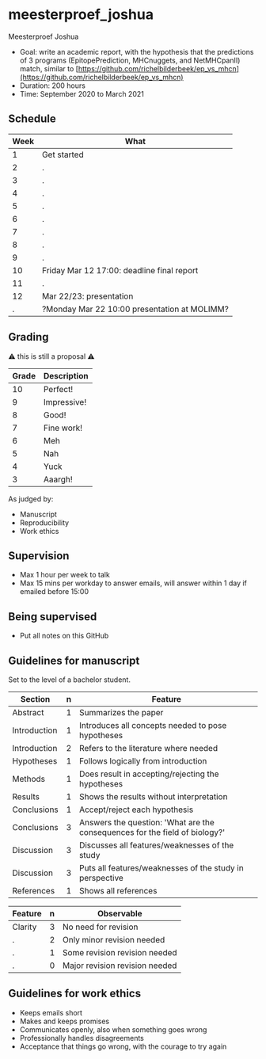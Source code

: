 # meesterproef_joshua

Meesterproef Joshua

 * Goal: write an academic report, with the hypothesis
    that the predictions of 3 programs 
   (EpitopePrediction, MHCnuggets, and NetMHCpanII) match, 
    similar to [https://github.com/richelbilderbeek/ep_vs_mhcn](https://github.com/richelbilderbeek/ep_vs_mhcn)
 * Duration: 200 hours
 * Time: September 2020 to March 2021

## Schedule

Week|What
----|-----
1   |Get started
2   |.
3   |.
4   |.
5   |.
6   |.
7   |.
8   |.
9   |.
10  |Friday Mar 12 17:00: deadline final report
11  |.
12  |Mar 22/23: presentation
.   |?Monday Mar 22 10:00 presentation at MOLIMM?

## Grading

:warning: this is still a proposal :warning:

Grade|Description
-----|---------------------------------------------------------------------------------------------------------------------------
10   |Perfect!
9    |Impressive!
8    |Good!
7    |Fine work!
6    |Meh
5    |Nah
4    |Yuck
3    |Aaargh!

As judged by:

 * Manuscript
 * Reproducibility 
 * Work ethics

## Supervision

 * Max 1 hour per week to talk
 * Max 15 mins per workday to answer emails, will answer within 1 day if
   emailed before 15:00

## Being supervised

 * Put all notes on this GitHub

## Guidelines for manuscript

Set to the level of a bachelor student.

Section      | n | Feature
-------------|---|-------------------------
Abstract     | 1 | Summarizes the paper
Introduction | 1 | Introduces all concepts needed to pose hypotheses
Introduction | 2 | Refers to the literature where needed
Hypotheses   | 1 | Follows logically from introduction
Methods      | 1 | Does result in accepting/rejecting the hypotheses
Results      | 1 | Shows the results without interpretation
Conclusions  | 1 | Accept/reject each hypothesis
Conclusions  | 3 | Answers the question: 'What are the consequences for the field of biology?'
Discussion   | 3 | Discusses all features/weaknesses of the study
Discussion   | 3 | Puts all features/weaknesses of the study in perspective
References   | 1 | Shows all references

Feature      | n | Observable
-------------|---|-------------------------
Clarity      | 3 | No need for revision
.            | 2 | Only minor revision needed
.            | 1 | Some revision revision needed
.            | 0 | Major revision revision needed

## Guidelines for work ethics

 * Keeps emails short
 * Makes and keeps promises
 * Communicates openly, also when something goes wrong
 * Professionally handles disagreements
 * Acceptance that things go wrong, with the courage to try again

